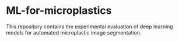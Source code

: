 # ML-for-microplastics
This repository contains the experimental evaluation of deep learning models for automated microplastic image segmentation.
